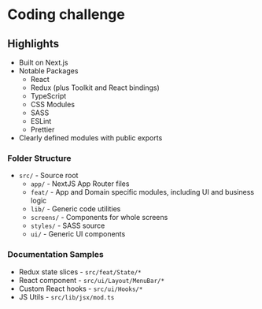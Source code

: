 # Coding challenge

## Highlights

- Built on Next.js
- Notable Packages
  - React
  - Redux (plus Toolkit and React bindings)
  - TypeScript
  - CSS Modules
  - SASS
  - ESLint
  - Prettier
- Clearly defined modules with public exports

### Folder Structure
- `src/` - Source root
  - `app/` - NextJS App Router files
  - `feat/` - App and Domain specific modules, including UI and business logic
  - `lib/` - Generic code utilities
  - `screens/` - Components for whole screens
  - `styles/` - SASS source
  - `ui/` - Generic UI components

### Documentation Samples
- Redux state slices - `src/feat/State/*`
- React component - `src/ui/Layout/MenuBar/*`
- Custom React hooks - `src/ui/Hooks/*`
- JS Utils - `src/lib/jsx/mod.ts`
